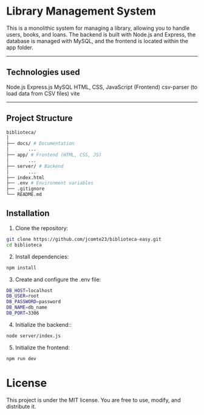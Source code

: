 # Library Management System

This is a monolithic system for managing a library, allowing you to handle users, books, and loans. The backend is built with Node.js and Express, the database is managed with MySQL, and the frontend is located within the app folder.

---

## Technologies used

Node.js
Express.js
MySQL
HTML, CSS, JavaScript (Frontend)
csv-parser (to load data from CSV files)
vite

---

## Project Structure

```bash
biblioteca/
│
├── docs/ # Documentation
│       ...
├── app/ # Frontend (HTML, CSS, JS)
│       ...
├── server/ # Backend
│       ...
├── index.html 
├── .env # Environment variables
├── .gitignore
└── README.md
```

## Installation


1. Clone the repository:

```bash
git clone https://github.com/jcomte23/biblioteca-easy.git
cd biblioteca
```
2. Install dependencies:

```bash
npm install
```

3. Create and configure the .env file:

```bash
DB_HOST=localhost
DB_USER=root
DB_PASSWORD=password
DB_NAME=db_name
DB_PORT=3306
```

4. Initialize the backend::
```bash
node server/index.js
```

5. Initialize the frontend:
```bash
npm run dev
```

# License
This project is under the MIT license. You are free to use, modify, and distribute it.
